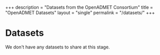 +++
description = "Datasets from the OpenADMET Consortium"
title = "OpenADMET Datasets"
layout = "single"
permalink = "/datasets/"
+++

# Datasets

We don't have any datasets to share at this stage. 